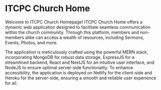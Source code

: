 # ITCPC Church Home

Welcome to ITCPC Church Homepage!  ITCPC Church Home offers a dynamic web application designed to facilitate seamless communication within the church community. Through this platform, members and non-members alike can access a wealth of resources, including Sermons, Events, Photos, and more.

The application is meticulously crafted using the powerful MERN stack, incorporating MongoDB for robust data storage, ExpressJS for a streamlined backend, React and NextJS for an intuitive user interface, and NodeJS to ensure optimal server-side functionality. To enhance accessibility, the application is deployed on Netlify for the client-side and Heroku for the server-side, ensuring a smooth and reliable user experience for all.
